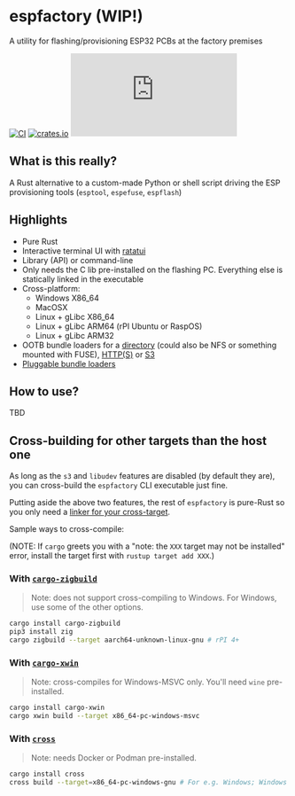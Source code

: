 # espfactory (WIP!)

A utility for flashing/provisioning ESP32 PCBs at the factory premises

[![CI](https://github.com/ivmarkov/espfactory/actions/workflows/ci.yml/badge.svg)](https://github.com/ivmarkov/espfactory/actions/workflows/ci.yml)
[![crates.io](https://img.shields.io/crates/v/espfactory.svg)](https://crates.io/crates/espfactory)
[![Matrix](https://img.shields.io/matrix/esp-rs:matrix.org?label=join%20matrix&color=BEC5C9&logo=matrix)](https://matrix.to/#/#esp-rs:matrix.org)

## What is this really?

A Rust alternative to a custom-made Python or shell script driving the ESP provisioning tools (`esptool`, `espefuse`, `espflash`)

## Highlights

- Pure Rust
- Interactive terminal UI with [ratatui](https://github.com/ratatui/ratatui)
- Library (API) or command-line
- Only needs the C lib pre-installed on the flashing PC. Everything else is statically linked in the executable
- Cross-platform:
  -  Windows X86_64
  -  MacOSX
  -  Linux + gLibc X86_64
  -  Linux + gLibc ARM64 (rPI Ubuntu or RaspOS)
  -  Linux + gLibc ARM32
- OOTB bundle loaders for a [directory](src/loader/dir.rs) (could also be NFS or something mounted with FUSE), [HTTP(S)](src.loader.http.rs) or [S3](src/loader/s3.rs)
- [Pluggable bundle loaders](src/loader.rs)

## How to use?

TBD

## Cross-building for other targets than the host one

As long as the `s3` and `libudev` features are disabled (by default they are), you can cross-build the `espfactory` CLI executable just fine.

Putting aside the above two features, the rest of `espfactory` is pure-Rust so you only need a [linker for your cross-target](https://capnfabs.net/posts/cross-compiling-rust-apps-raspberry-pi/).

Sample ways to cross-compile:

(NOTE: If `cargo` greets you with a "note: the `XXX` target may not be installed" error, install the target first with `rustup target add XXX`.)

### With [`cargo-zigbuild`](https://github.com/rust-cross/cargo-zigbuild) 

> Note: does not support cross-compiling to Windows. For Windows, use some of the other options.

```sh
cargo install cargo-zigbuild
pip3 install zig
cargo zigbuild --target aarch64-unknown-linux-gnu # rPI 4+
```

### With [`cargo-xwin`](https://github.com/rust-cross/cargo-xwin) 

> Note: cross-compiles for Windows-MSVC only. You'll need `wine` pre-installed.

```sh
cargo install cargo-xwin
cargo xwin build --target x86_64-pc-windows-msvc
```

### With [`cross`](https://hackernoon.com/building-a-wireless-thermostat-in-rust-for-raspberry-pi-part-2) 

> Note: needs Docker or Podman pre-installed.

```sh
cargo install cross
cross build --target=x86_64-pc-windows-gnu # For e.g. Windows; Windows MSVC is not supported, only the GNU target
```
